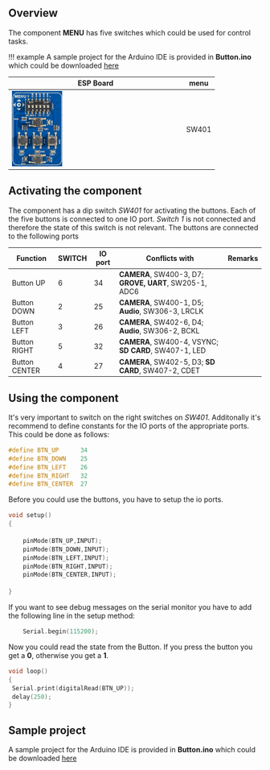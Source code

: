## Overview

The component **MENU** has five switches which could be used for control tasks.

!!! example
    A sample project for the Arduino IDE is provided in **Button.ino** which could be downloaded [here](../../source/esp32/Buttons/Buttons.ino)

ESP Board | menu
--- | ---
<img src="/images/esp32/block_menu.png"  width="30%"> | SW401

## Activating the component
The component has a dip switch *SW401* for activating the buttons. Each of the five buttons is connected to one IO port. *Switch 1* is not connected and therefore the state of this switch is not relevant. The buttons are connected to the following ports

|Function|SWITCH|IO port|Conflicts with|Remarks|
|------------------|----------|----------|----------|----------|
|Button UP|6|34|**CAMERA**, SW400-3, D7; **GROVE, UART**, SW205-1, ADC6
|Button DOWN|2|25|**CAMERA**, SW400-1, D5; **Audio**, SW306-3, LRCLK
|Button LEFT|3|26|**CAMERA**, SW402-6, D4; **Audio**, SW306-2, BCKL
|Button RIGHT|5|32|**CAMERA**, SW400-4, VSYNC; **SD CARD**, SW407-1, LED
|Button CENTER|4|27|**CAMERA**, SW402-5, D3; **SD CARD**, SW407-2, CDET

## Using the component

It's very important to switch on the right switches on *SW401*. Additonally it's recommend to define constants for the IO ports of the appropriate ports. This could be done as follows:

```c
#define BTN_UP      34
#define BTN_DOWN    25
#define BTN_LEFT    26
#define BTN_RIGHT   32
#define BTN_CENTER  27
```

Before you could use the buttons, you have to setup the io ports.

```c
void setup()
{

    pinMode(BTN_UP,INPUT);
    pinMode(BTN_DOWN,INPUT);
    pinMode(BTN_LEFT,INPUT);
    pinMode(BTN_RIGHT,INPUT);
    pinMode(BTN_CENTER,INPUT);

}
```
If you want to see debug messages on the serial monitor you have to add the following line in the setup method:

```c
    Serial.begin(115200);
```

Now you could read the state from the Button. If you press the button you get a **0**, otherwise you get a **1**.

```c
void loop()
{
 Serial.print(digitalRead(BTN_UP));
 delay(250);
}
```

## Sample project

A sample project for the Arduino IDE is provided in **Button.ino** which could be downloaded [here](../../source/esp32/Buttons/Buttons.ino)
